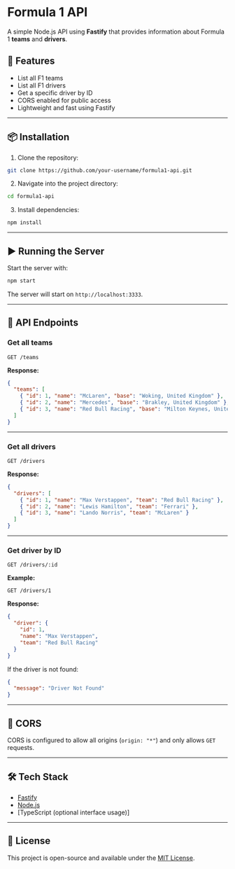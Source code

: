 # Formula 1 API

A simple Node.js API using **Fastify** that provides information about Formula 1 **teams** and **drivers**.

## 🚀 Features

* List all F1 teams
* List all F1 drivers
* Get a specific driver by ID
* CORS enabled for public access
* Lightweight and fast using Fastify

---

## 📦 Installation

1. Clone the repository:

```bash
git clone https://github.com/your-username/formula1-api.git
```

2. Navigate into the project directory:

```bash
cd formula1-api
```

3. Install dependencies:

```bash
npm install
```

---

## ▶️ Running the Server

Start the server with:

```bash
npm start
```

The server will start on `http://localhost:3333`.

---

## 📡 API Endpoints

### Get all teams

```
GET /teams
```

**Response:**

```json
{
  "teams": [
    { "id": 1, "name": "McLaren", "base": "Woking, United Kingdom" },
    { "id": 2, "name": "Mercedes", "base": "Brakley, United Kingdom" },
    { "id": 3, "name": "Red Bull Racing", "base": "Milton Keynes, United Kingdom" }
  ]
}
```

---

### Get all drivers

```
GET /drivers
```

**Response:**

```json
{
  "drivers": [
    { "id": 1, "name": "Max Verstappen", "team": "Red Bull Racing" },
    { "id": 2, "name": "Lewis Hamilton", "team": "Ferrari" },
    { "id": 3, "name": "Lando Norris", "team": "McLaren" }
  ]
}
```

---

### Get driver by ID

```
GET /drivers/:id
```

**Example:**

```
GET /drivers/1
```

**Response:**

```json
{
  "driver": {
    "id": 1,
    "name": "Max Verstappen",
    "team": "Red Bull Racing"
  }
}
```

If the driver is not found:

```json
{
  "message": "Driver Not Found"
}
```

---

## 🔐 CORS

CORS is configured to allow all origins (`origin: "*"`) and only allows `GET` requests.

---

## 🛠️ Tech Stack

* [Fastify](https://www.fastify.io/)
* [Node.js](https://nodejs.org/)
* \[TypeScript (optional interface usage)]

---

## 📄 License

This project is open-source and available under the [MIT License](LICENSE).
